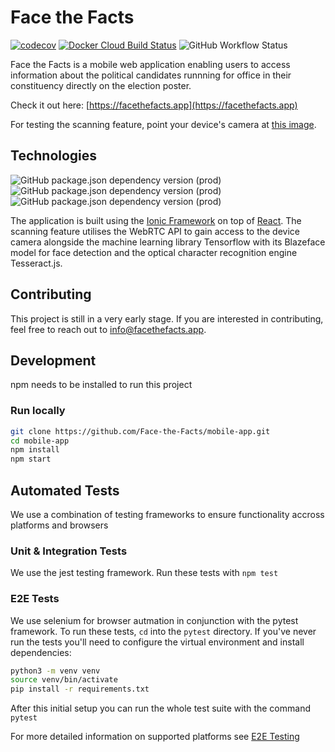 # Face the Facts

[![codecov](https://codecov.io/gh/Face-the-Facts/mobile-app/branch/develop/graph/badge.svg)](https://codecov.io/gh/Face-the-Facts/mobile-app)
[![Docker Cloud Build Status](https://img.shields.io/docker/cloud/build/facethefacts/app?label=build&logo=docker)](https://hub.docker.com/r/facethefacts/app)
![GitHub Workflow Status](https://img.shields.io/github/workflow/status/face-the-facts/mobile-app/eslint?label=ESLint&logo=eslint)

Face the Facts is a mobile web application enabling users to access information about the political candidates runnning for office in their constituency directly on the election poster.

Check it out here: [https://facethefacts.app](https://facethefacts.app)

For testing the scanning feature, point your device's camera at [this image](.github/media/philipp_amthor_poster.jpeg).

## Technologies

![GitHub package.json dependency version (prod)](https://img.shields.io/github/package-json/dependency-version/face-the-facts/mobile-app/typescript?logo=typescript)
![GitHub package.json dependency version (prod)](https://img.shields.io/github/package-json/dependency-version/face-the-facts/mobile-app/ionic?logo=ionic)
![GitHub package.json dependency version (prod)](https://img.shields.io/github/package-json/dependency-version/face-the-facts/mobile-app/react?logo=react)

The application is built using the [Ionic Framework](https://ionicframework.com/) on top of [React](https://reactjs.org/). The scanning feature utilises the WebRTC API to gain access to the device camera alongside the machine learning library Tensorflow with its Blazeface model for face detection and the optical character recognition engine Tesseract.js.

## Contributing

This project is still in a very early stage. If you are interested in contributing, feel free to reach out to [info@facethefacts.app](mailto:info@facethefacts.app).

## Development

npm needs to be installed to run this project

### Run locally

```zsh
git clone https://github.com/Face-the-Facts/mobile-app.git
cd mobile-app
npm install
npm start
```

## Automated Tests

We use a combination of testing frameworks to ensure functionality accross platforms and browsers

### Unit & Integration Tests

We use the jest testing framework. Run these tests with `npm test`

### E2E Tests

We use selenium for browser autmation in conjunction with the pytest framework. To run these tests, `cd` into the `pytest` directory. If you've never run the tests you'll need to configure the virtual environment and install dependencies:

```bash
python3 -m venv venv
source venv/bin/activate
pip install -r requirements.txt
```

After this initial setup you can run the whole test suite with the command `pytest`

For more detailed information on supported platforms see [E2E Testing](./pytest/README.md)
